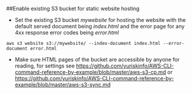 ##Enable existing S3 bucket for static website hosting

- Set the existing S3 bucket *mywebsite* for hosting the website with the default served document being *index.html* and the error page for any 4xx response error codes being *error.html*

`aws s3 website s3://mywebsite/ --index-document index.html --error-document error.html`

- Make sure HTML pages of the bucket are accessible by anyone for reading, for settings see https://github.com/yuriskinfo/AWS-CLI-command-reference-by-example/blob/master/aws-s3-cp.md or https://github.com/yuriskinfo/AWS-CLI-command-reference-by-example/blob/master/aws-s3-sync.md

